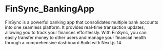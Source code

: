 # FinSync_BankingApp
FinSync is a powerful banking app that consolidates multiple bank accounts into one seamless platform. It provides real-time transaction updates, allowing you to track your finances effortlessly. With FinSync, you can easily transfer money to other users and manage your financial health through a comprehensive dashboard.Build with Next.js 14.
